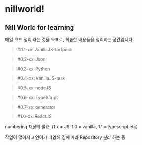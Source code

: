# nillworld!

## Nill World for learning

매일 코드 정리 하는 것을 목표로, 학습한 내용들을 정리하는 공간입니다.

> #0.1-xx: VanillaJS-fortpolio

> #0.2-xx: Json

> #0.3-xx: Python

> #0.4-xx: VanillaJS-task

> #0.5-xx: nodeJS

> #0.6-xx: TypeScript

> #0.7-xx: generator

> #1.0-xx: ReactJS

numbering 재정의 필요.
(1.x = JS, 1.0 = vanilla, 1.1 = typescript etc)

작업이 많아지고 언어가 다양해 짐에 따라 Repository 분리 하는 중
